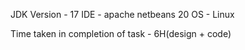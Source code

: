 JDK Version - 17
IDE - apache netbeans 20
OS - Linux

Time taken in completion of task - 6H(design + code)

